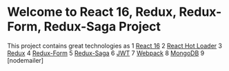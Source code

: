 # Welcome to React 16, Redux, Redux-Form, Redux-Saga Project

This project contains great technologies as
1 [React 16](https://reactjs.org/)
2 [React Hot Loader](https://github.com/gaearon/react-hot-loader)
3 [Redux](http://redux.js.org/)
4 [Redux-Form](https://redux-form.com)
5 [Redux-Saga](https://redux-saga.js.org/)
6 [JWT](https://jwt.io/)
7 [Webpack](https://webpack.js.org)
8 [MongoDB](https://www.mongodb.com/)
9 [nodemailer]
